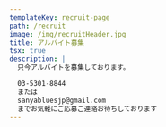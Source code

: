 ```yaml
---
templateKey: recruit-page
path: /recruit
image: /img/recruitHeader.jpg
title: アルバイト募集
tsx: true
description: |
  只今アルバイトを募集しております。

  03-5301-8844
  または
  sanyabluesjp@gmail.com
  までお気軽にご応募ご連絡お待ちしております
---
```

